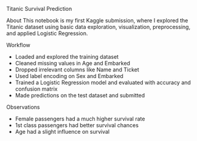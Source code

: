 Titanic Survival Prediction

 About
This notebook is my first Kaggle submission, where I explored the Titanic dataset using basic data exploration, visualization, preprocessing, and applied Logistic Regression.

 Workflow
- Loaded and explored the training dataset
- Cleaned missing values in Age and Embarked
- Dropped irrelevant columns like Name and Ticket
- Used label encoding on Sex and Embarked
- Trained a Logistic Regression model and evaluated with accuracy and confusion matrix
- Made predictions on the test dataset and submitted

 Observations
- Female passengers had a much higher survival rate
- 1st class passengers had better survival chances
- Age had a slight influence on survival



